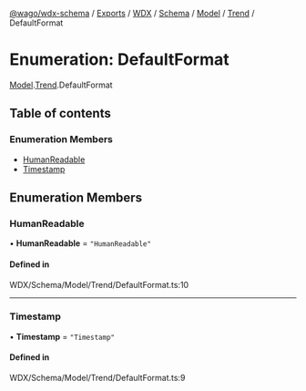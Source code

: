 [@wago/wdx-schema](../README.md) / [Exports](../modules.md) / [WDX](../modules/WDX.md) / [Schema](../modules/WDX.Schema.md) / [Model](../modules/WDX.Schema.Model.md) / [Trend](../modules/WDX.Schema.Model.Trend.md) / DefaultFormat

# Enumeration: DefaultFormat

[Model](../modules/WDX.Schema.Model.md).[Trend](../modules/WDX.Schema.Model.Trend.md).DefaultFormat

## Table of contents

### Enumeration Members

- [HumanReadable](WDX.Schema.Model.Trend.DefaultFormat.md#humanreadable)
- [Timestamp](WDX.Schema.Model.Trend.DefaultFormat.md#timestamp)

## Enumeration Members

### HumanReadable

• **HumanReadable** = ``"HumanReadable"``

#### Defined in

WDX/Schema/Model/Trend/DefaultFormat.ts:10

___

### Timestamp

• **Timestamp** = ``"Timestamp"``

#### Defined in

WDX/Schema/Model/Trend/DefaultFormat.ts:9
